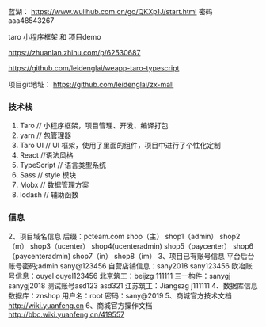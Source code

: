 蓝湖：
	https://www.wulihub.com.cn/go/QKXp1J/start.html
	密码aaa48543267

taro 小程序框架 和 项目demo

https://zhuanlan.zhihu.com/p/62530687

https://github.com/leidenglai/weapp-taro-typescript

项目git地址：
https://github.com/leidenglai/zx-mall

### 技术栈

1. Taro // 小程序框架，项目管理、开发、编译打包
2. yarn // 包管理器
3. Taro UI // UI 框架，使用了里面的组件，项目中进行了个性化定制
4. React //语法风格
5. TypeScript // 语言类型系统
6. Sass // style 模块
7. Mobx // 数据管理方案
8. lodash // 辅助函数


### 信息

2、项目域名信息
后缀：pcteam.com
shop（主）
shop1（admin）
shop2（m）
shop3（ucenter）
shop4(ucenteradmin)
shop5（paycenter）
shop6（paycenteradmin)
shop7（in）
shop8（im）
3、项目已有账号信息
平台后台账号密码;admin  sany@123456
自营店铺信息：sany2018    sany123456
欧冶账号信息：ouyel ouyel123456
北京筑工：beijzg 111111
三一构件：sanygj sanygj2018
测试账号asd123 asd321
江苏筑工：Jiangszg  j111111
4、数据库信息
数据库：znshop
用户名：root
密码：sany@2019
5、商城官方技术文档
http://wiki.yuanfeng.cn
6、商城官方操作文档
http://bbc.wiki.yuanfeng.cn/419557